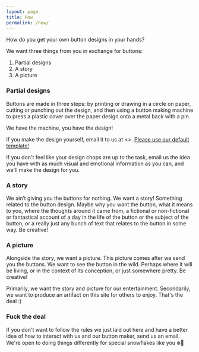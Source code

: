 ```yaml
---
layout: page
title: How
permalink: /how/
---
```


How do you get your own button designs in your hands?

We want three things from you in exchange for buttons:

1. Partial designs
1. A story
1. A picture

### Partial designs
Buttons are made in three steps: by printing or drawing in a circle on paper, cutting or punching out the design, and then using a button making machine to press a plastic cover over the paper design onto a metal back with a pin.

We have the machine, you have the design!

If you make the design yourself, email it to us at <>. [Please use our default template!](/template)

If you don't feel like your design chops are up to the task, email us the idea you have with as much visual and emotional information as you can, and we'll make the design for you.

### A story
We ain’t giving you the buttons for nothing. We want a story! Something related to the button design. Maybe why you want the button, what it means to you, where the thoughts around it came from, a fictional or non-fictional or fantastical account of a day in the life of the button or the subject of the button, or a really just any bunch of text that relates to the button in some way. Be creative!
### A picture
Alongside the story, we want a picture. This picture comes after we send you the buttons. We want to see the button in the wild. Perhaps where it will be living, or in the context of its conception, or just somewhere pretty. Be creative!


Primarily, we want the story and picture for our entertainment. Secondarily, we want to produce an artifact on this site for others to enjoy. That's the deal :)

### Fuck the deal

If you don't want to follow the rules we just laid out here and have a better idea of how to interact with us and our button maker, send us an email. We're open to doing things differently for special snowflakes like you ❄️💖
